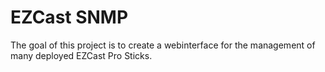 # EZCast SNMP
 
The goal of this project is to create a webinterface for the management of many deployed EZCast Pro Sticks.

